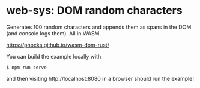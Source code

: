 # web-sys: DOM random characters

Generates 100 random characters and appends them as spans in the DOM (and console logs them). All in WASM.

https://phocks.github.io/wasm-dom-rust/

You can build the example locally with:

```
$ npm run serve
```

and then visiting http://localhost:8080 in a browser should run the example!
